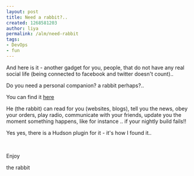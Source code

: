 ```yaml
---
layout: post
title: Need a rabbit?..
created: 1268581203
author: liya
permalink: /alm/need-rabbit
tags:
- DevOps
- fun
---
```

<p>And here is it - another gadget for you, people, that do not have any real social life (being connected to facebook and twitter doesn't count).. <img alt="" src="/sites/all/modules/fckeditor/fckeditor/editor/images/smiley/msn/regular_smile.gif" /></p>
<p>Do you need a personal companion? a rabbit perhaps?..</p>
<p>You can find it <a href="http://www.nabaztag.com/en/index.html">here</a></p>
<p>He (the rabbit) can read for you (websites, blogs), tell you the news, obey your orders, play radio, communicate with your friends, update you the moment something happens, like for instance .. if your nightly build fails!!</p>
<p>Yes yes, there is a Hudson plugin for it - it's how I found it..</p>
<p>&nbsp;</p>
<p>Enjoy</p>
<p>the rabbit</p>
<p><img alt="" src="/sites/all/modules/fckeditor/fckeditor/editor/images/smiley/msn/teeth_smile.gif" /></p>
